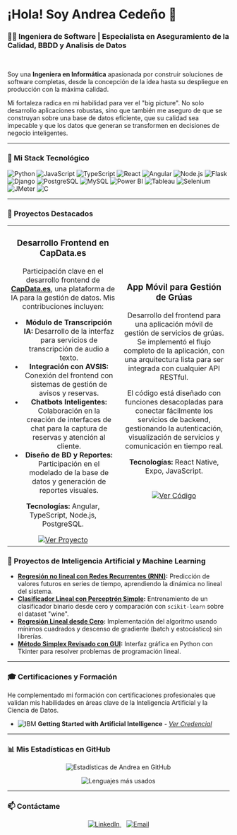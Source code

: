 # ¡Hola! Soy Andrea Cedeño 👋

### 👩‍💻 Ingeniera de Software | Especialista en Aseguramiento de la Calidad, BBDD y Analisis de Datos

<br>

Soy una **Ingeniera en Informática** apasionada por construir soluciones de software completas, desde la concepción de la idea hasta su despliegue en producción con la máxima calidad.

Mi fortaleza radica en mi habilidad para ver el "big picture". No solo desarrollo aplicaciones robustas, sino que también me aseguro de que se construyan sobre una base de datos eficiente, que su calidad sea impecable y que los datos que generan se transformen en decisiones de negocio inteligentes.

---

### 🔧 Mi Stack Tecnológico

<p align="left">
  <img src="https://img.shields.io/badge/Python-3776AB?style=for-the-badge&logo=python&logoColor=white" alt="Python"/>
  <img src="https://img.shields.io/badge/JavaScript-F7DF1E?style=for-the-badge&logo=javascript&logoColor=black" alt="JavaScript"/>
  <img src="https://img.shields.io/badge/TypeScript-3178C6?style=for-the-badge&logo=typescript&logoColor=white" alt="TypeScript"/>
  <img src="https://img.shields.io/badge/React-20232A?style=for-the-badge&logo=react&logoColor=61DAFB" alt="React"/>
  <img src="https://img.shields.io/badge/Angular-DD0031?style=for-the-badge&logo=angular&logoColor=white" alt="Angular"/>
  <img src="https://img.shields.io/badge/Node.js-339933?style=for-the-badge&logo=nodedotjs&logoColor=white" alt="Node.js"/>
  <img src="https://img.shields.io/badge/Flask-000000?style=for-the-badge&logo=flask&logoColor=white" alt="Flask"/>
  <img src="https://img.shields.io/badge/Django-092E20?style=for-the-badge&logo=django&logoColor=white" alt="Django"/>
  <img src="https://img.shields.io/badge/PostgreSQL-316192?style=for-the-badge&logo=postgresql&logoColor=white" alt="PostgreSQL"/>
  <img src="https://img.shields.io/badge/MySQL-005C84?style=for-the-badge&logo=mysql&logoColor=white" alt="MySQL"/>
  <img src="https://img.shields.io/badge/Power%20BI-F2C811?style=for-the-badge&logo=powerbi&logoColor=black" alt="Power BI"/>
  <img src="https://img.shields.io/badge/Tableau-E97627?style=for-the-badge&logo=tableau&logoColor=white" alt="Tableau"/>
  <img src="https://img.shields.io/badge/Selenium-43B02A?style=for-the-badge&logo=selenium&logoColor=white" alt="Selenium"/>
  <img src="https://img.shields.io/badge/JMeter-D22128?style=for-the-badge&logo=apachejmeter&logoColor=white" alt="JMeter"/>
  <img src="https://img.shields.io/badge/C-00599C?style=for-the-badge&logo=c&logoColor=white" alt="C"/>
</p>

---

### 🚀 Proyectos Destacados

<table>
  <tr>
    <td width="50%">
      <h3 align="center">Desarrollo Frontend en CapData.es</h3>
      <div align="center">
        <p>Participación clave en el desarrollo frontend de <strong><a href="https://capdata.es/">CapData.es</a></strong>, una plataforma de IA para la gestión de datos. Mis contribuciones incluyen:</p>
        <ul>
          <li><strong>Módulo de Transcripción IA:</strong> Desarrollo de la interfaz para servicios de transcripción de audio a texto.</li>
          <li><strong>Integración con AVSIS:</strong> Conexión del frontend con sistemas de gestión de avisos y reservas.</li>
          <li><strong>Chatbots Inteligentes:</strong> Colaboración en la creación de interfaces de chat para la captura de reservas y atención al cliente.</li>
          <li><strong>Diseño de BD y Reportes:</strong> Participación en el modelado de la base de datos y generación de reportes visuales.</li>
        </ul>
        <p><strong>Tecnologías:</strong> Angular, TypeScript, Node.js, PostgreSQL.</p>
        <a href="https://capdata.es/" target="_blank">
          <img src="https://img.shields.io/badge/Ver_Proyecto-4A90E2?style=for-the-badge&logo=briefcase&logoColor=white" alt="Ver Proyecto"/>
        </a>
      </div>
    </td>
    <td width="50%">
      <h3 align="center">App Móvil para Gestión de Grúas</h3>
      <div align="center">
        <p>Desarrollo del frontend para una aplicación móvil de gestión de servicios de grúas. Se implementó el flujo completo de la aplicación, con una arquitectura lista para ser integrada con cualquier API RESTful.</p>
        <p>El código está diseñado con funciones desacopladas para conectar fácilmente los servicios de backend, gestionando la autenticación, visualización de servicios y comunicación en tiempo real.</p>
        <p><strong>Tecnologías:</strong> React Native, Expo, JavaScript.</p>
        <br>
        <a href="https://github.com/AndreaCedenoR/gruas-mobile-front" target="_blank">
          <img src="https://img.shields.io/badge/Ver_Código_Fuente-181717?style=for-the-badge&logo=github&logoColor=white" alt="Ver Código"/>
        </a>
      </div>
    </td>
  </tr>
</table>

### 🧠 Proyectos de Inteligencia Artificial y Machine Learning

- **[Regresión no lineal con Redes Recurrentes (RNN)](https://github.com/AndreaCedenoR/Regresion-no-lineal-usando-redes-recurrentes):** Predicción de valores futuros en series de tiempo, aprendiendo la dinámica no lineal del sistema.
- **[Clasificador Lineal con Perceptrón Simple](https://github.com/AndreaCedenoR/Clasificacion-lineal-con-el-Perceptron):** Entrenamiento de un clasificador binario desde cero y comparación con `scikit-learn` sobre el dataset "wine".
- **[Regresión Lineal desde Cero](https://github.com/AndreaCedenoR/Regresion-lineal):** Implementación del algoritmo usando mínimos cuadrados y descenso de gradiente (batch y estocástico) sin librerías.
- **[Método Simplex Revisado con GUI](https://github.com/AndreaCedenoR/metodo_simplex):** Interfaz gráfica en Python con Tkinter para resolver problemas de programación lineal.

---

### 🎓 Certificaciones y Formación

He complementado mi formación con certificaciones profesionales que validan mis habilidades en áreas clave de la Inteligencia Artificial y la Ciencia de Datos.

- <img src="https://img.shields.io/badge/IBM-0062FF?style=for-the-badge&logo=ibm&logoColor=white" alt="IBM"/> **Getting Started with Artificial Intelligence** - *[Ver Credencial](https://www.credly.com/badges/26dbb7e5-ca87-40b4-ae28-ca3ee6e57c9e)*
---

### 📊 Mis Estadísticas en GitHub

<p align="center">
  <img src="https://github-readme-stats.vercel.app/api?username=AndreaCedenoR&show_icons=true&theme=radical&hide_border=true&count_private=true" alt="Estadísticas de Andrea en GitHub" />
</p>
<p align="center">
  <img src="https://github-readme-stats.vercel.app/api/top-langs/?username=AndreaCedenoR&layout=compact&theme=radical&hide_border=true&hide=jupyter%20notebook&cache_seconds=3600" alt="Lenguajes más usados" />
</p>

---

### 📫 Contáctame

<p align="center">
  <a href="https://www.linkedin.com/in/andrea-reis-cedeno/" target="_blank">
    <img src="https://img.shields.io/badge/LinkedIn-0077B5?style=for-the-badge&logo=linkedin&logoColor=white" alt="LinkedIn"/>
  </a>
    
  <a href="mailto:andrea.reis.cedeno@gmail.com">
    <img src="https://img.shields.io/badge/Email-D14836?style=for-the-badge&logo=gmail&logoColor=white" alt="Email"/>
  </a>
</p>
